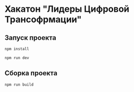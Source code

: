 # Хакатон "Лидеры Цифровой Трансофрмации"

## Запуск проекта

```sh
npm install
```
```sh
npm run dev
```

## Сборка проекта
```sh
npm run build
```
